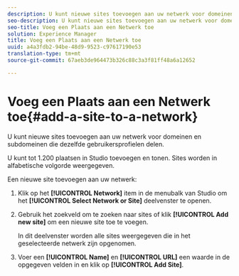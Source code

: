 ```yaml
---
description: U kunt nieuwe sites toevoegen aan uw netwerk voor domeinen en subdomeinen die dezelfde gebruikersprofielen delen.
seo-description: U kunt nieuwe sites toevoegen aan uw netwerk voor domeinen en subdomeinen die dezelfde gebruikersprofielen delen.
seo-title: Voeg een Plaats aan een Netwerk toe
solution: Experience Manager
title: Voeg een Plaats aan een Netwerk toe
uuid: a4a3fdb2-94be-48d9-9523-c97617190e53
translation-type: tm+mt
source-git-commit: 67aeb3de964473b326c88c3a3f81ff48a6a12652

---
```



# Voeg een Plaats aan een Netwerk toe{#add-a-site-to-a-network}

U kunt nieuwe sites toevoegen aan uw netwerk voor domeinen en subdomeinen die dezelfde gebruikersprofielen delen.

U kunt tot 1.200 plaatsen in Studio toevoegen en tonen. Sites worden in alfabetische volgorde weergegeven.

Een nieuwe site toevoegen aan uw netwerk:

1. Klik op het **[!UICONTROL Network]** item in de menubalk van Studio om het **[!UICONTROL Select Network or Site]** deelvenster te openen.
1. Gebruik het zoekveld om te zoeken naar sites of klik **[!UICONTROL Add new site]** om een nieuwe site toe te voegen.

   In dit deelvenster worden alle sites weergegeven die in het geselecteerde netwerk zijn opgenomen.

1. Voer een **[!UICONTROL Name]** en **[!UICONTROL URL]** een waarde in de opgegeven velden in en klik op **[!UICONTROL Add Site]**.
